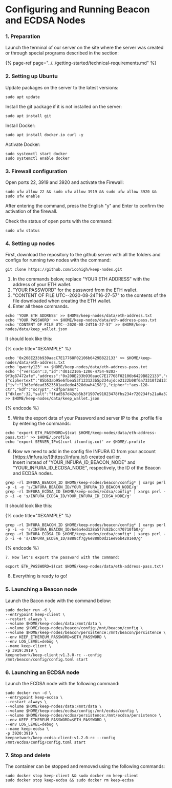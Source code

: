 # Configuring and Running Beacon and ECDSA Nodes

### 1. Preparation

Launch the terminal of our server on the site where the server was created or through special programs described in the section:

{% page-ref page="../../getting-started/technical-requirements.md" %}

### 2. Setting up Ubuntu

Update packages on the server to the latest versions:

```text
sudo apt update
```

Install the git package if it is not installed on the server:

```text
sudo apt install git
```

Install Docker:

```text
sudo apt install docker.io curl -y
```

Activate Docker:

```text
sudo systemctl start docker
sudo systemctl enable docker
```

### 3. Firewall configuration

Open ports 22, 3919 and 3920 and activate the Firewall:

```text
sudo ufw allow 22 && sudo ufw allow 3919 && sudo ufw allow 3920 && sudo ufw enable
```

After entering the command, press the English "y" and Enter to confirm the activation of the firewall.

Check the status of open ports with the command:

```text
sudo ufw status
```

### 4. Setting up nodes

First, download the repository to the github server with all the folders and configs for running two nodes with the command:

```text
git clone https://github.com/icohigh/keep-nodes.git
```

1. In the commands below, replace "YOUR ETH ADDRESS" with the address of your ETH wallet. 
2. "YOUR PASSWORD" for the password from the ETH wallet. 
3. "CONTENT OF FILE UTC--2020-08-24T16-27-57" to the contents of the file downloaded when creating the ETH wallet. 
4. Enter all these commands.

```text
echo 'YOUR ETH ADDRESS' >> $HOME/keep-nodes/data/eth-address.txt
echo 'YOUR PASSWORD' >> $HOME/keep-nodes/data/eth-address-pass.txt
echo 'CONTENT OF FILE UTC--2020-08-24T16-27-57' >> $HOME/keep-nodes/data/keep_wallet.json
```

It should look like this:

{% code title="\#EXAMPLE" %}
```text
echo '0x208E233b930aacC7E17768F02106b6429B822133' >> $HOME/keep-nodes/data/eth-address.txt
echo 'qwerty123' >> $HOME/keep-nodes/data/eth-address-pass.txt
echo '{"version":3,"id":"d01c210a-1206-4754-9202-9f3g87472afe","address":"0x208E233b930aacC7E17768F02106b6429B822133","crypto":{"ciphertext":"85b53ab95e6fbea53f123123b5p234ujdce2122b08f6a73310f2d131e700","cipherparams":{"iv":"13d3efdead3523501ae8ede4328duwh4158"},"cipher":"aes-128-ctr","kdf":"scrypt","kdfparams":{"dklen":32,"salt":"ffad567d42eb5b3f1907e91023478fhs234r720234fs21a0a324cffc9e6c119137","n":131072,"r":8,"p":1},"mac":"c3b300aa4db1531add1c7c78d73d88f75a387485627g46539f1027999c66517"}}' >> $HOME/keep-nodes/data/keep_wallet.json
```
{% endcode %}

   5. Write the export data of your Password and server IP to the .profile file by entering the commands:

```text
echo 'export ETH_PASSWORD=$(cat $HOME/keep-nodes/data/eth-address-pass.txt)' >> $HOME/.profile
echo 'export SERVER_IP=$(curl ifconfig.co)' >> $HOME/.profile
```

   6. Now we need to add in the config file INFURA ID from your account [https://infura.io/](https://infura.io/) created earlier.   
Insert instead of "YOUR\_INFURA\_ID\_BEACON\_NODE" and "YOUR\_INFURA\_ID\_ECDSA\_NODE", respectively, the ID of the Beacon and ECDSA nodes.

```text
grep -rl INFURA_BEACON_ID $HOME/keep-nodes/beacon/config* | xargs perl -p -i -e 's/INFURA_BEACON_ID/YOUR_INFURA_ID_BEACON_NODE/g'
grep -rl INFURA_ECDSA_ID $HOME/keep-nodes/ecdsa/config* | xargs perl -p -i -e 's/INFURA_ECDSA_ID/YOUR_INFURA_ID_ECDSA_NODE/g'
```

It should look like this:

{% code title="\#EXAMPLE" %}
```text
grep -rl INFURA_BEACON_ID $HOME/keep-nodes/beacon/config* | xargs perl -p -i -e 's/INFURA_BEACON_ID/6e6a4ed128a5f7s82bcc470710fb0/g'
grep -rl INFURA_ECDSA_ID $HOME/keep-nodes/ecdsa/config* | xargs perl -p -i -e 's/INFURA_ECDSA_ID/a888cf7gy6e888b0d21ee96b4201e0/g'
```
{% endcode %}

    7. Now let's export the password with the command:

```text
export ETH_PASSWORD=$(cat $HOME/keep-nodes/data/eth-address-pass.txt)
```

   8. Everything is ready to go!

### 5. Launching a Beacon node

Launch the Bacon node with the command below:

```text
sudo docker run -d \
--entrypoint keep-client \
--restart always \
--volume $HOME/keep-nodes/data:/mnt/data \
--volume $HOME/keep-nodes/beacon/config:/mnt/beacon/config \
--volume $HOME/keep-nodes/beacon/persistence:/mnt/beacon/persistence \
--env KEEP_ETHEREUM_PASSWORD=$ETH_PASSWORD \
--env LOG_LEVEL=debug \
--name keep-client \
-p 3919:3919 \
keepnetwork/keep-client:v1.3.0-rc --config /mnt/beacon/config/config.toml start
```

### 6. Launching an ECDSA node

Launch the ECDSA node with the following command:

```text
sudo docker run -d \
--entrypoint keep-ecdsa \
--restart always \
--volume $HOME/keep-nodes/data:/mnt/data \
--volume $HOME/keep-nodes/ecdsa/config:/mnt/ecdsa/config \
--volume $HOME/keep-nodes/ecdsa/persistence:/mnt/ecdsa/persistence \
--env KEEP_ETHEREUM_PASSWORD=$ETH_PASSWORD \
--env LOG_LEVEL=debug \
--name keep-ecdsa \
-p 3920:3919 \
keepnetwork/keep-ecdsa-client:v1.2.0-rc --config /mnt/ecdsa/config/config.toml start
```

### 7. Stop and delete

The container can be stopped and removed using the following commands:

```text
sudo docker stop keep-client && sudo docker rm keep-client
sudo docker stop keep-ecdsa && sudo docker rm keep-ecdsa
```

